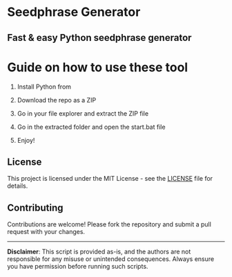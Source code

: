 # Seedphrase Generator        
          
## Fast & easy Python seedphrase generator          
                
# Guide on how to use these tool            
               
1. Install Python from            
    
2. Download the repo as a ZIP          
      
3. Go in your file explorer and extract the ZIP file       
            
4. Go in the extracted folder and open the start.bat file         
             
5. Enjoy!          
              
## License              
        
This project is licensed under the MIT License - see the [LICENSE](LICENSE) file for details.                   
    
## Contributing     
         
Contributions are welcome! Please fork the repository and submit a pull request with your changes.              
         
---        
          
**Disclaimer**: This script is provided as-is, and the authors are not responsible for any misuse or unintended consequences. Always ensure you have permission before running such scripts.             